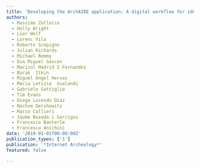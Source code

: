 ```yaml
---
title: 'Developing the ArchAIDE application: A digital workflow for identifying, organising and sharing archaeological pottery using automated image recognition'
authors:
  - Massimo Zallocco
  - Holly Wright
  - Lior Wolf
  - Lorenc Vila
  - Roberto Scopigno
  - Julian Richards
  - Michael Remmy
  - Eva Miguel Gascon
  - Marisol Madrid I Fernandez
  - Barak  Itkin
  - Miguel Angel Hervas
  - Maria Letizia  Gualandi
  - Gabriele Gattiglia
  - Tim Evans
  - Diego Lucendo Diaz
  - Nachum Dershowitz
  - Marco Callieri
  - Jaume Buxeda i Garrigos
  - Francesco Banterle
  - Francesca Anichini
date: '2019-01-01T00:00:00Z'
publication_types: ['1']
publication: '*Internet Archeology*'
featured: false

---
```

